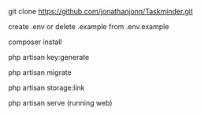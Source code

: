 git clone https://github.com/jonathanjonn/Taskminder.git

create .env or delete .example from .env.example

composer install

php artisan key:generate

php artisan migrate

php artisan storage:link

php artisan serve (running web)
